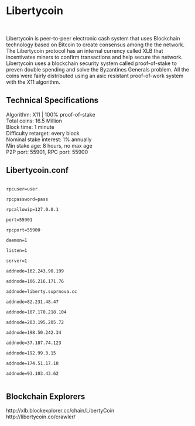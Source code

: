 
<h1>Libertycoin </h1><br>
<p>Libertycoin is peer-to-peer electronic cash system that uses Blockchain technology based on Bitcoin to create consensus among the the network. The Libertycoin protocol has an internal currency called XLB that incentivates miners to confirm transactions and help secure the network. Libertycoin uses a blockchain security system called proof-of-stake to preven double spending and solve the Byzantines Generals problem. All the coins were fairly distributed using an asic resistant proof-of-work system with the X11 algorithm.

<h2><strong>Technical Specifications</strong></h2>
Algorithm: X11 | 100% proof-of-stake<br>
Total coins: 16.5 Million<br>
Block time: 1 minute<br>
Difficulty retarget: every block<br>
Nominal stake interest: 1% annually<br>
Min stake age: 8 hours, no max age<br>
P2P port: 55901, RPC port: 55900<br>

<h2>Libertycoin.conf</h2>
<code>
rpcuser=user<br>
rpcpassword=pass<br>
rpcallowip=127.0.0.1<br>
port=55901<br>
rpcport=55900<br>
daemon=1<br>
listen=1<br>
server=1<br>
addnode=162.243.90.199<br>
addnode=106.216.171.76<br>
addnode=liberty.suprnova.cc<br>
addnode=82.231.48.47<br>
addnode=107.170.218.104<br>
addnode=203.195.205.72<br>
addnode=198.50.242.34<br>
addnode=37.187.74.123<br>
addnode=192.99.3.15<br>
addnode=174.51.17.18<br>
addnode=93.103.43.62<br>
</code>

<h2><strong>Blockchain Explorers</strong></h2>
http://xlb.blockexplorer.cc/chain/LibertyCoin<br>
http://libertycoin.co/crawler/<br>

